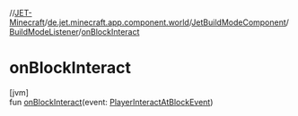 //[JET-Minecraft](../../../../index.md)/[de.jet.minecraft.app.component.world](../../index.md)/[JetBuildModeComponent](../index.md)/[BuildModeListener](index.md)/[onBlockInteract](on-block-interact.md)

# onBlockInteract

[jvm]\
fun [onBlockInteract](on-block-interact.md)(event: [PlayerInteractAtBlockEvent](../../../de.jet.minecraft.runtime.event.interact/-player-interact-at-block-event/index.md))
